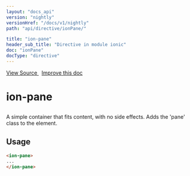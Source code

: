 ```yaml
---
layout: "docs_api"
version: "nightly"
versionHref: "/docs/v1/nightly"
path: "api/directive/ionPane/"

title: "ion-pane"
header_sub_title: "Directive in module ionic"
doc: "ionPane"
docType: "directive"
---
```


<div class="improve-docs">
<a href='https://github.com/ionic-team/ionic-v1/blob/master/js/angular/directive/pane.js#L2'>
View Source
</a>
&nbsp;
<a href='http://github.com/ionic-team/ionic/edit/1.x/js/angular/directive/pane.js#L2'>
Improve this doc
</a>
</div>




<h1 class="api-title">

ion-pane



</h1>





A simple container that fits content, with no side effects.  Adds the 'pane' class to the element.









<h2 id="usage">Usage</h2>



```html
<ion-pane>
...
</ion-pane>
```









